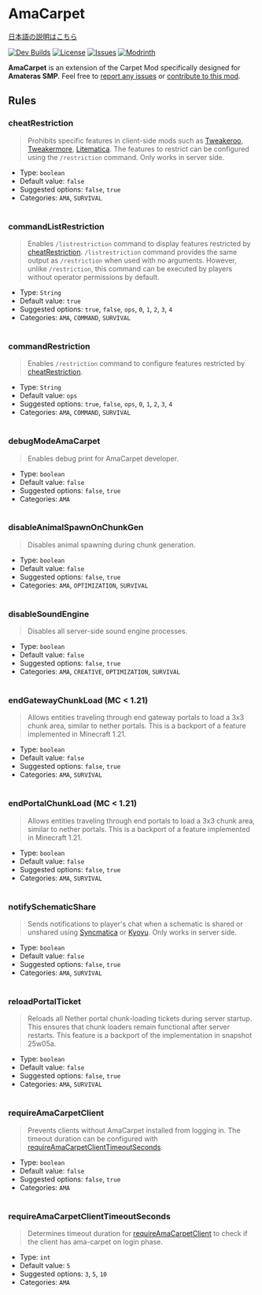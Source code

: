 # AmaCarpet

[日本語の説明はこちら](https://github.com/amateras-server/ama-carpet/blob/main/README_ja.md)

[![Dev Builds](https://github.com/amateras-server/ama-carpet/actions/workflows/gradle.yml/badge.svg)](https://github.com/amateras-server/ama-carpet/actions/workflows/gradle.yml)
[![License](https://img.shields.io/github/license/amateras-server/ama-carpet.svg)](https://opensource.org/licenses/lgpl-3.0.html)
[![Issues](https://img.shields.io/github/issues/amateras-server/ama-carpet.svg)](https://github.com/amateras-server/ama-carpet/issues)
[![Modrinth](https://img.shields.io/modrinth/dt/amacarpet?label=Modrinth%20Downloads)](https://modrinth.com/mod/amacarpet)

**AmaCarpet** is an extension of the Carpet Mod specifically designed for **Amateras SMP**.
Feel free to [report any issues](https://github.com/amateras-server/ama-carpet/issues) or [contribute to this mod](https://github.com/amateras-server/ama-carpet/pulls).


## Rules


### cheatRestriction

> Prohibits specific features in client-side mods such as [Tweakeroo](https://modrinth.com/mod/tweakeroo), [Tweakermore](https://modrinth.com/mod/tweakermore), [Litematica](https://modrinth.com/mod/litematica). The features to restrict can be configured using the `/restriction` command.
> Only works in server side.

- Type: `boolean`
- Default value: `false`
- Suggested options: `false`, `true`
- Categories: `AMA`, `SURVIVAL`
<br><br>

### commandListRestriction

> Enables `/listrestriction` command to display features restricted by [cheatRestriction](#cheatrestriction).
> `/listrestriction` command provides the same output as `/restriction` when used with no arguments.
> However, unlike `/restriction`, this command can be executed by players without operator permissions by default.

- Type: `String`
- Default value: `true`
- Suggested options: `true`, `false`, `ops`, `0`, `1`, `2`, `3`, `4`
- Categories: `AMA`, `COMMAND`, `SURVIVAL`
<br><br>

### commandRestriction

> Enables `/restriction` command to configure features restricted by [cheatRestriction](#cheatrestriction).

- Type: `String`
- Default value: `ops`
- Suggested options: `true`, `false`, `ops`, `0`, `1`, `2`, `3`, `4`
- Categories: `AMA`, `COMMAND`, `SURVIVAL`
<br><br>

### debugModeAmaCarpet

> Enables debug print for AmaCarpet developer.

- Type: `boolean`
- Default value: `false`
- Suggested options: `false`, `true`
- Categories: `AMA`
<br><br>

### disableAnimalSpawnOnChunkGen

> Disables animal spawning during chunk generation.

- Type: `boolean`
- Default value: `false`
- Suggested options: `false`, `true`
- Categories: `AMA`, `OPTIMIZATION`, `SURVIVAL`
<br><br>

### disableSoundEngine

> Disables all server-side sound engine processes.

- Type: `boolean`
- Default value: `false`
- Suggested options: `false`, `true`
- Categories: `AMA`, `CREATIVE`, `OPTIMIZATION`, `SURVIVAL`
<br><br>

### endGatewayChunkLoad (MC < 1.21)

> Allows entities traveling through end gateway portals to load a 3x3 chunk area, similar to nether portals.
> This is a backport of a feature implemented in Minecraft 1.21.

- Type: `boolean`
- Default value: `false`
- Suggested options: `false`, `true`
- Categories: `AMA`, `SURVIVAL`
<br><br>

### endPortalChunkLoad (MC < 1.21)

> Allows entities traveling through end portals to load a 3x3 chunk area, similar to nether portals.
> This is a backport of a feature implemented in Minecraft 1.21.

- Type: `boolean`
- Default value: `false`
- Suggested options: `false`, `true`
- Categories: `AMA`, `SURVIVAL`
<br><br>

### notifySchematicShare
> Sends notifications to player's chat when a schematic is shared or unshared using [Syncmatica](https://modrinth.com/mod/syncmatica) or [Kyoyu](https://modrinth.com/mod/kyoyu).
> Only works in server side.

- Type: `boolean`
- Default value: `false`
- Suggested options: `false`, `true`
- Categories: `AMA`, `SURVIVAL`
<br><br>

### reloadPortalTicket

> Reloads all Nether portal chunk-loading tickets during server startup.
> This ensures that chunk loaders remain functional after server restarts.
> This feature is a backport of the implementation in snapshot 25w05a.

- Type: `boolean`
- Default value: `false`
- Suggested options: `false`, `true`
- Categories: `AMA`, `SURVIVAL`
<br><br>

### requireAmaCarpetClient

> Prevents clients without AmaCarpet installed from logging in.
> The timeout duration can be configured with [requireAmaCarpetClientTimeoutSeconds](#requireamacarpetclienttimeoutseconds).

- Type: `boolean`
- Default value: `false`
- Suggested options: `false`, `true`
- Categories: `AMA`
<br><br>

### requireAmaCarpetClientTimeoutSeconds

> Determines timeout duration for [requireAmaCarpetClient](#requireamacarpetclient) to check if the client has ama-carpet on login phase.

- Type: `int`
- Default value: `5`
- Suggested options: `3`, `5`, `10`
- Categories: `AMA`
<br><br>
